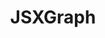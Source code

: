 ---
title: JSXGraph
title_only: true
header: JSXGraph - Dynamic Mathematics with JavaScript
menu_title: Home
order: 0
layout: splash
is_home: true
sitemap:
  priority: 1
  changefreq: 'daily'

splash:

  image: /media/bg-jsxgraph.jpg
  color: var(--bs-primary)
  content:
    - file: start
      overlay_background: rgba(var(--bs-tertiary-faded-rgb), 0.90)

sections:

  - file: example1
    layout: board-block
    data:
      boardid: box-123456789

  - file: example2
    layout: board-block
    data:
      boardid: box-202506271643
      board_pos: second
      
  - file: example3
    layout: text
  
  - file: features
    layout: text

  - file: license
    layout: text

  - file: technicalfeatures
    layout: text

---